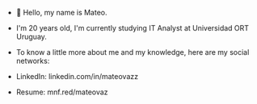 - 👋 Hello, my name is Mateo.
- I'm 20 years old, I'm currently studying IT Analyst at Universidad ORT Uruguay.

- To know a little more about me and my knowledge, here are my social networks:
- LinkedIn: linkedin.com/in/mateovazz
- Resume: mnf.red/mateovaz

<!---
mateovazz/mateovazz is a ✨ special ✨ repository because its `README.md` (this file) appears on your GitHub profile.
You can click the Preview link to take a look at your changes.
--->
